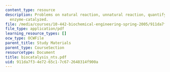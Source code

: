 ```yaml
---
content_type: resource
description: Problems on natural reaction, unnatural reaction, quantifying enantioselectivity,
  enzyme-catalyzed.
file: /media/courses/10-442-biochemical-engineering-spring-2005/911da7f34e7265c17c672648314f900a_biocatalysis_nts.pdf
file_type: application/pdf
learning_resource_types: []
ocw_type: OCWFile
parent_title: Study Materials
parent_type: CourseSection
resourcetype: Document
title: biocatalysis_nts.pdf
uid: 911da7f3-4e72-65c1-7c67-2648314f900a
---
```

